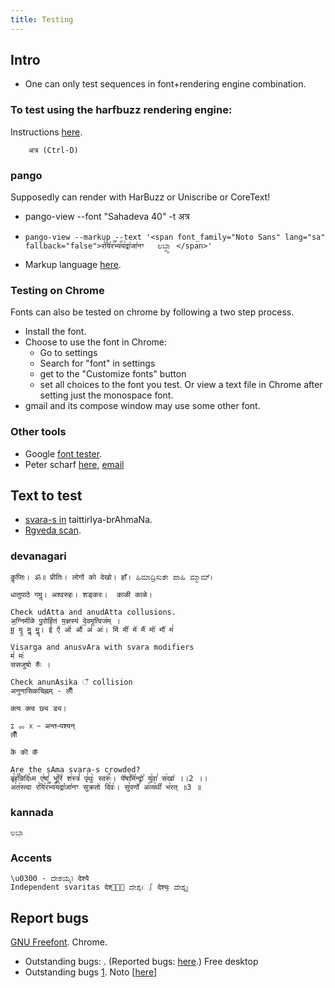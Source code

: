 ```yaml
---
title: Testing
---
```


## Intro
- One can only test sequences in font+rendering engine combination.

### To test using the harfbuzz rendering engine:
Instructions [here](https://groups.google.com/d/msg/sanskrit-programmers/PEQBZ4b4OOg/pPlKqPeEI74J).

```hb-view /usr/share/fonts/truetype/ttf-devanagari-fonts/sahadeva.ttf
    अत्र (Ctrl-D)
```

### pango

Supposedly can render with HarBuzz or Uniscribe or CoreText!

- pango-view --font "Sahadeva 40" -t अत्र
- ` pango-view --markup --text '<span font_family="Noto Sans" lang="sa" fallback="false">र꣣यि꣢र꣣꣬भ्य꣢꣯य꣣द्रा꣡जा꣢नꣳ  
  ಲಬ್ಧ್ವಾ </span>' `

- Markup language
    [here](http://www.pygtk.org/pygtk2reference/pango-markup-language.html).

### Testing on Chrome

Fonts can also be tested on chrome by following a two step process.


- Install the font.
- Choose to use the font in Chrome:
  - Go to settings
  - Search for "font" in settings
  - get to the "Customize fonts" button
  - set all choices to the font you test. Or view a text file in Chrome after setting just the monospace font.
- gmail and its compose window may use some other
font.

### Other tools
- Google [font tester](http://www.google.com/fonts#ChoosePlace:select/Script:devanagari).
- Peter scharf [here]( http://sanskritlibrary.org/accents.html), [email](https://list.indology.info/pipermail/indology/attachments/20230805/cdea9f08/attachment.htm)

## Text to test

  - [svara-s
    in](http://www.sanskritweb.net/sansdocs/tbsvaras.pdf)
    taittirIya-brAhmaNa.
  - [Rgveda
    scan](https://en.wikipedia.org/wiki/File:Rigveda_MS2097.jpg).

### devanagari
```
कॢप्तिः। ॐ॥ प्रीतिः। लोगों को देखो। हाँ। ಹಿಮಾದ್ರಿಸುತೇ ಪಾಹಿ ಮ್ಮಾಮ್।

धातुपाठे गमॢ। अश्वरुहः। शङ्करः।  काळी काळे।

Check udAtta and anudAtta collusions.
अ॒ग्निमी॑ळे पु॒रोहि॑तं य॒ज्ञस्य॑ दे॒वमृ॒त्विज॑म् । 
मू॒ मॄ॒ मॢ॒ मॣ॒। ई॑ ऐ॑ ओ॑ औ॑ अं॑ अः॑। मि॑ मी॑ मे॑ मै॑ मो॑ मौ॑ मं॑ 

Visarga and anusvAra with svara modifiers
मं॑ मः॑
ससजुषो रुँः ।

Check anunAsika ँ collision
अनुनासिकचिह्नम् - लीँ

क्त्य क्त्व छ्य ड्य।

ೱ ೲ ᳵ ᳶ अन्तᳶपश्यन्
लीँ

कॆ कॊ कॅ

Are the sAma svara-s crowded?  
बृ꣣ह꣢꣫न्निदि꣣ध्म ए꣢षां꣣ भू꣡रि꣢ श꣣स्त्रं꣢ पृ꣣थुः꣡ स्वरुः꣢꣯। ये꣢षा꣣मि꣢न्द्रो꣣ यु꣢वा꣣ स꣡खा꣢ ।।2 ।।  
अ꣡त꣢स्त्वा र꣣यि꣢र꣣꣬भ्य꣢꣯य꣣द्रा꣡जा꣢नꣳ सुक्रतो दि꣣वः꣢। सु꣣पर्णो꣡ अ꣢व्य꣣थी꣡ भ꣢रत् ॥3 ॥  
```

### kannada
```
ಲಬ್ಧ್ವಾ 
```

### Accents
```
\u0300 - ದೇಶಯೈಃ̀ देश्ये̀
Independent svaritas देश्यः᳡ ದೇಶ್ಯಃ᳡ देश्यः᳕ ದೇಶ್ಯಃ᳕ 
```

## Report bugs

[GNU Freefont](https://savannah.gnu.org/bugs/?group=freefont).
Chrome.
  - Outstanding bugs: . (Reported bugs:
    [here](https://code.google.com/p/chromium/issues/list?can=1&q=vishvas&colspec=ID+Pri+M+Week+ReleaseBlock+Cr+Status+Owner+Summary+OS+Modified&x=m&y=releaseblock&cells=tiles).)
Free desktop
  - Outstanding bugs
    [1](https://bugs.freedesktop.org/show_bug.cgi?id=70509).
Noto \[[here](https://github.com/googlei18n/noto-fonts/issues)\]
